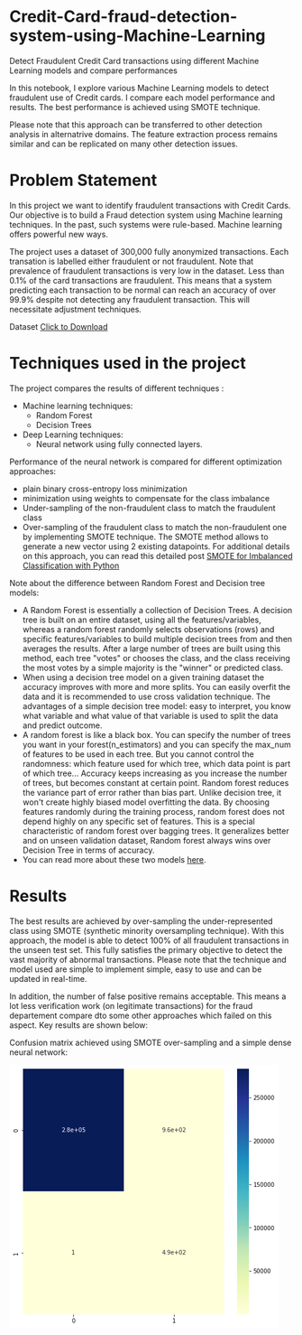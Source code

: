 # Credit-Card-fraud-detection-system-using-Machine-Learning
Detect Fraudulent Credit Card transactions using different Machine Learning models and compare performances

In this notebook, I explore various Machine Learning models to detect fraudulent use of Credit cards. I compare each model performance and results. The best performance is achieved using SMOTE technique.

Please note that this approach can be transferred to other detection analysis in alternatrive domains. The feature extraction process remains similar and can be replicated on many other detection issues.

# Problem Statement

In this project we want to identify fraudulent transactions with Credit Cards.
Our objective is to build a Fraud detection system using Machine learning techniques.
In the past, such systems were rule-based. Machine learning offers powerful new ways.

The project uses a dataset of 300,000 fully anonymized transactions. Each transation is labelled either fraudulent or not fraudulent.
Note that prevalence of fraudulent transactions is very low in the dataset. Less than 0.1% of the card transactions are fraudulent. This means that a system predicting each transaction to be normal can reach an accuracy of over 99.9% despite not detecting any fraudulent transaction. This will necessitate adjustment techniques.

Dataset [Click to Download](https://www.kaggle.com/datasets/mlg-ulb/creditcardfraud)

# Techniques used in the project
The project compares the results of different techniques :
- Machine learning techniques:
  - Random Forest
  - Decision Trees
- Deep Learning techniques:
  - Neural network using fully connected layers.

Performance of the neural network is compared for different optimization approaches:
- plain binary cross-entropy loss minimization
- minimization using weights to compensate for the class imbalance
- Under-sampling of the non-fraudulent class to match the fraudulent class
- Over-sampling of the fraudulent class to match the non-fraudulent one by implementing SMOTE technique. The SMOTE method allows to generate a new vector using 2 existing datapoints. For additional details on this approach, you can read this detailed post [SMOTE for Imbalanced Classification with Python](https://machinelearningmastery.com/smote-oversampling-for-imbalanced-classification/)

Note about the difference between Random Forest and Decision tree models:
- A Random Forest is essentially a collection of Decision Trees. A decision tree is built on an entire dataset, using all the features/variables, whereas a random forest randomly selects observations (rows) and specific features/variables to build multiple decision trees from and then averages the results. After a large number of trees are built using this method, each tree "votes" or chooses the class, and the class receiving the most votes by a simple majority is the "winner" or predicted class. 
- When using a decision tree model on a given training dataset the accuracy improves with more and more splits. You can easily overfit the data and it is recommended to use cross validation technique. The advantages of a simple decision tree model:  easy to interpret, you know what variable and what value of that variable is used to split the data and predict outcome.
- A random forest is like a black box. You can specify the number of trees you want in your forest(n_estimators) and you can specify the max_num of features to be used in each tree. But you cannot control the randomness: which feature used for which tree, which data point is part of which tree... Accuracy keeps increasing as you increase the number of trees, but becomes constant at certain point. Random forest reduces the variance part of error rather than bias part. Unlike decision tree, it won't create highly biased model overfitting the data. By choosing features randomly during the training process, random forest does not depend highly on any specific set of features. This is a special characteristic of random forest over bagging trees. It generalizes better and on unseen validation dataset, Random forest always wins over Decision Tree in terms of accuracy.
- You can read more about these two models [here](https://www.analyticsvidhya.com/blog/2020/05/decision-tree-vs-random-forest-algorithm/).

# Results

The best results are achieved by over-sampling the under-represented class using SMOTE (synthetic minority oversampling technique).
With this approach, the model is able to detect 100% of all fraudulent transactions in the unseen test set. This fully satisfies the primary objective to detect the vast majority of abnormal transactions. Please note that the technique and model used are simple to implement simple, easy to use and can be updated in real-time.

In addition, the number of false positive remains acceptable. This means a lot less verification work (on legitimate transactions) for the fraud departement compare dto some other approaches which failed on this aspect. Key results are shown below:

Confusion matrix achieved using SMOTE over-sampling and a simple dense neural network:

<img src = confusion_matrix.png >

